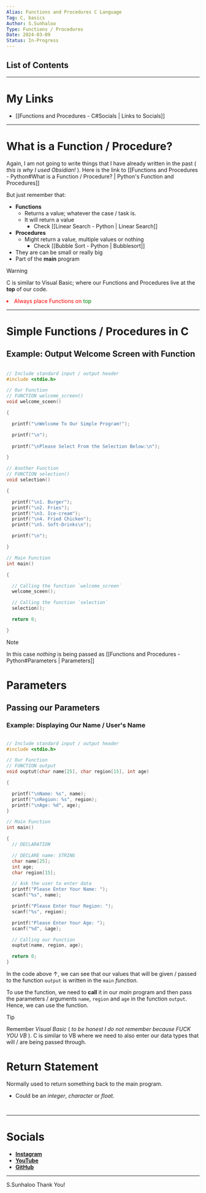 ```yaml
---
Alias: Functions and Procedures C Language
Tag: C, basics
Author: S.Sunhaloo
Type: Functions / Procedures
Date: 2024-03-09
Status: In-Progress
---
```


## List of Contents


---

# My Links

- [[Functions and Procedures - C#Socials | Links to Socials]]

---

# What is a Function / Procedure?

Again, I am not going to write things that I have already written in the past ( *this is why I used Obsidian!* ). Here is the link to [[Functions and Procedures - Python#What is a Function / Procedure? | Python's Function and Procedures]]

But just remember that:

- **Functions**
	- Returns a value; whatever the case / task is.
	- It will return a value
		- Check [[Linear Search - Python | Linear Search]]
- **Procedures**
	- Might return a value, multiple values or nothing
		- Check [[Bubble Sort - Python | Bubblesort]]
- They are can be small or really big
- Part of the **main** program

>[!warning]
>C is similar to Visual Basic; where our Functions and Procedures live at the **top** of our code.
><li style = "color:red;">Always place Functions on <span style= "color:green;">top</span></li>
---

# Simple Functions / Procedures in C

## Example: Output Welcome Screen with Function

```C

// Include standard input / output header
#include <stdio.h>

// Our Function
// FUNCTION welcome_screen()
void welcome_sceen()

{

  printf("\nWelcome To Our Simple Program!");

  printf("\n");
  
  printf("\nPlease Select From the Selection Below:\n");

}

// Another Function
// FUNCTION selection()
void selection()

{

  printf("\n1. Burger");
  printf("\n2. Fries");
  printf("\n3. Ice-cream");
  printf("\n4. Fried Chicken");
  printf("\n5. Soft-Drinks\n");

  printf("\n");

}

// Main Function
int main()

{

  // Calling the function `welcome_screen`
  welcome_sceen();

  // Calling the function `selection`
  selection();

  return 0;

}

```

>[!note]
>In this case *nothing* is being passed as [[Functions and Procedures - Python#Parameters | Parameters]]

# Parameters

## Passing our Parameters

### Example: Displaying Our Name / User's Name

```C

// Include standard input / output header
#include <stdio.h>

// Our Function
// FUNCTION output
void ouptut(char name[25], char region[15], int age)

{

  printf("\nName: %s", name);
  printf("\nRegion: %s", region);
  printf("\nAge: %d", age);
}

// Main Function
int main()

{
  // DECLARATION

  // DECLARE name: STRING
  char name[25];
  int age;
  char region[15];

  // Ask the user to enter data
  printf("Please Enter Your Name: ");
  scanf("%s", name);

  printf("Please Enter Your Region: ");
  scanf("%s", region);

  printf("Please Enter Your Age: ");
  scanf("%d", &age);

  // Calling our Function
  ouptut(name, region, age);

  return 0;
}


```

In the code above $\uparrow$, we can see that our values that will be given / passed to the function `output` is written in the `main` *function*.

To use the function, we need to **call** it in our *main* program and then pass the parameters / arguments `name`, `region` and `age` in the function `output`. Hence, we can use the function.

>[!tip]
>Remember *Visual Basic* ( *to be honest I do not remember because FUCK YOU VB* ).
>C is similar to VB where we need to also enter our data types that will / are being passed through.

# Return Statement

Normally used to return something back to the main program.

 - Could be an *integer*, *character* or *float*.

```C



```

---

# Socials

- [**Instagram**](https://www.instagram.com/s.sunhaloo/)
- [**YouTube**](https://www.youtube.com/channel/UCMkQZsuW6eHMhdUObLPSpwg)
- [**GitHub**](https://www.github.com/Sunhaloo)

---

S.Sunhaloo
Thank You!